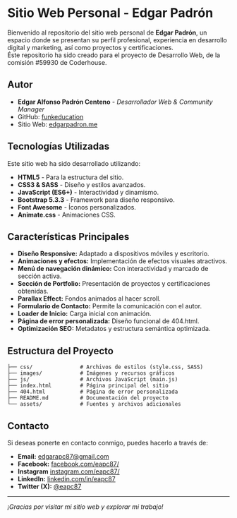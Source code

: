 # Sitio Web Personal - Edgar Padrón

Bienvenido al repositorio del sitio web personal de **Edgar Padrón**, un espacio donde se presentan su perfil profesional, experiencia en desarrollo digital y marketing, así como proyectos y certificaciones.<br/>
Éste repositorio ha sido creado para el proyecto de Desarrollo Web, de la comisión #59930 de Coderhouse.

## Autor

- **Edgar Alfonso Padrón Centeno** - *Desarrollador Web & Community Manager*
- GitHub: [funkeducation](https://github.com/funkeducation)
- Sitio Web: [edgarpadron.me](https://edgarpadron.me)

## Tecnologías Utilizadas

Este sitio web ha sido desarrollado utilizando:

- **HTML5** - Para la estructura del sitio.
- **CSS3 & SASS** - Diseño y estilos avanzados.
- **JavaScript (ES6+)** - Interactividad y dinamismo.
- **Bootstrap 5.3.3** - Framework para diseño responsivo.
- **Font Awesome** - Íconos personalizados.
- **Animate.css** - Animaciones CSS.

## Características Principales

- **Diseño Responsive:** Adaptado a dispositivos móviles y escritorio.
- **Animaciones y efectos:** Implementación de efectos visuales atractivos.
- **Menú de navegación dinámico:** Con interactividad y marcado de sección activa.
- **Sección de Portfolio:** Presentación de proyectos y certificaciones obtenidas.
- **Parallax Effect:** Fondos animados al hacer scroll.
- **Formulario de Contacto:** Permite la comunicación con el autor.
- **Loader de Inicio:** Carga inicial con animación.
- **Página de error personalizada:** Diseño funcional de 404.html.
- **Optimización SEO:** Metadatos y estructura semántica optimizada.

## Estructura del Proyecto

```
├── css/               # Archivos de estilos (style.css, SASS)
├── images/            # Imágenes y recursos gráficos
├── js/                # Archivos JavaScript (main.js)
├── index.html         # Página principal del sitio
├── 404.html           # Página de error personalizada
├── README.md          # Documentación del proyecto
└── assets/            # Fuentes y archivos adicionales
```

## Contacto

Si deseas ponerte en contacto conmigo, puedes hacerlo a través de:
- **Email:** [edgarapc87@gmail.com](mailto:edgarapc87@gmail.com)
- **Facebook:** [facebook.com/eapc87/](https://www.facebook.com/eapc87/)
- **Instagram** [instagram.com/eapc87/](https://www.instagram.com/eapc87/)
- **LinkedIn:** [linkedin.com/in/eapc87](https://www.linkedin.com/in/eapc87/)
- **Twitter (X):** [@eapc87](https://x.com/eapc87/)

---

_¡Gracias por visitar mi sitio web y explorar mi trabajo!_